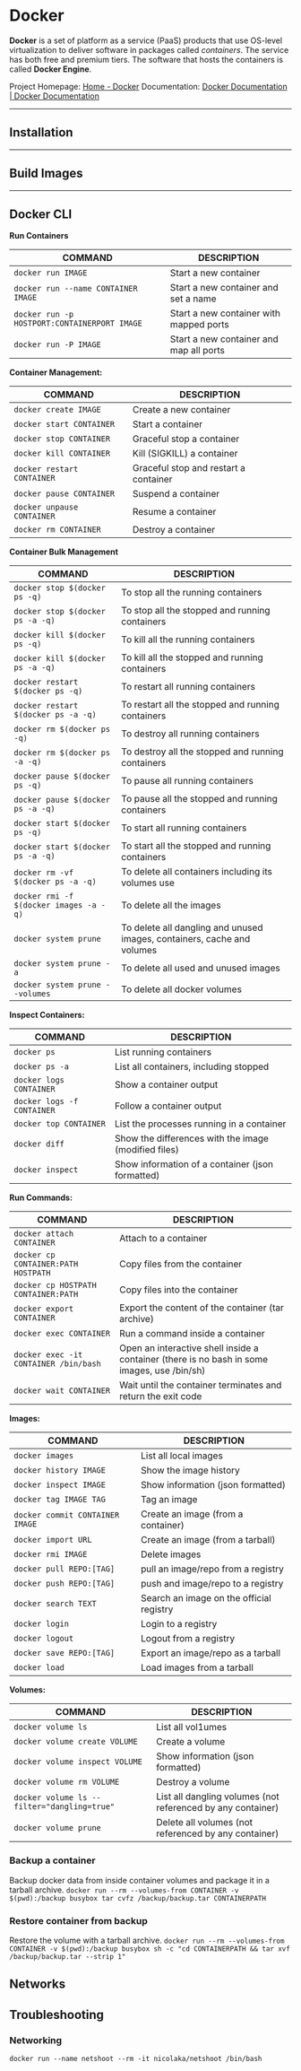 # Docker

**Docker** is a set of platform as a service (PaaS) products that use OS-level virtualization to deliver software in packages called *containers*. The service has both free and premium tiers. The software that hosts the containers is called **Docker Engine**.

Project Homepage: [Home - Docker](https://www.docker.com/)
Documentation: [Docker Documentation | Docker Documentation](https://docs.docker.com/)

---

## Installation

---

## Build Images

---

## Docker CLI

**Run Containers**

| COMMAND                                      | DESCRIPTION                             |
| -------------------------------------------- | --------------------------------------- |
| `docker run IMAGE`                           | Start a new container                   |
| `docker run --name CONTAINER IMAGE`          | Start a new container and set a name    |
| `docker run -p HOSTPORT:CONTAINERPORT IMAGE` | Start a new container with mapped ports |
| `docker run -P IMAGE`                        | Start a new container and map all ports |

**Container Management:**

| COMMAND                    | DESCRIPTION                           |
| -------------------------- | ------------------------------------- |
| `docker create IMAGE`      | Create a new container                |
| `docker start CONTAINER`   | Start a container                     |
| `docker stop CONTAINER`    | Graceful stop a container             |
| `docker kill CONTAINER`    | Kill (SIGKILL) a container            |
| `docker restart CONTAINER` | Graceful stop and restart a container |
| `docker pause CONTAINER`   | Suspend a container                   |
| `docker unpause CONTAINER` | Resume a container                    |
| `docker rm CONTAINER`      | Destroy a container                   |

**Container Bulk Management**

| COMMAND                                | DESCRIPTION                                                             |
| -------------------------------------- | ----------------------------------------------------------------------- |
| `docker stop $(docker ps -q)`          | To stop all the running containers                                      |
| `docker stop $(docker ps -a -q)`       | To stop all the stopped and running containers                          |
| `docker kill $(docker ps -q)`          | To kill all the running containers                                      |
| `docker kill $(docker ps -a -q)`       | To kill all the stopped and running containers                          |
| `docker restart $(docker ps -q)`       | To restart all running containers                                       |
| `docker restart $(docker ps -a -q)`    | To restart all the stopped and running containers                       |
| `docker rm $(docker ps -q)`            | To destroy all running containers                                       |
| `docker rm $(docker ps -a -q)`         | To destroy all the stopped and running containers                       |
| `docker pause $(docker ps -q)`         | To pause all running containers                                         |
| `docker pause $(docker ps -a -q)`      | To pause all the stopped and running containers                         |
| `docker start $(docker ps -q)`         | To start all running containers                                         |
| `docker start $(docker ps -a -q)`      | To start all the stopped and running containers                         |
| `docker rm -vf $(docker ps -a -q)`     | To delete all containers including its volumes use                      |
| `docker rmi -f $(docker images -a -q)` | To delete all the images                                                |
| `docker system prune`                  | To delete all dangling and unused images, containers, cache and volumes |
| `docker system prune -a`               | To delete all used and unused images                                    |
| `docker system prune --volumes`        | To delete all docker volumes                                            |

**Inspect Containers:**

| COMMAND                    | DESCRIPTION                                          |
| -------------------------- | ---------------------------------------------------- |
| `docker ps`                | List running containers                              |
| `docker ps -a`             | List all containers, including stopped               |
| `docker logs CONTAINER`    | Show a container output                              |
| `docker logs -f CONTAINER` | Follow a container output                            |
| `docker top CONTAINER`     | List the processes running in a container            |
| `docker diff`              | Show the differences with the image (modified files) |
| `docker inspect`           | Show information of a container (json formatted)     |

**Run Commands:**

| COMMAND                               | DESCRIPTION                                                                                 |
| ------------------------------------- | ------------------------------------------------------------------------------------------- |
| `docker attach CONTAINER`             | Attach to a container                                                                       |
| `docker cp CONTAINER:PATH HOSTPATH`   | Copy files from the container                                                               |
| `docker cp HOSTPATH CONTAINER:PATH`   | Copy files into the container                                                               |
| `docker export CONTAINER`             | Export the content of the container (tar archive)                                           |
| `docker exec CONTAINER`               | Run a command inside a container                                                            |
| `docker exec -it CONTAINER /bin/bash` | Open an interactive shell inside a container (there is no bash in some images, use /bin/sh) |
| `docker wait CONTAINER`               | Wait until the container terminates and return the exit code                                |

**Images:**

| COMMAND                         | DESCRIPTION                              |
| ------------------------------- | ---------------------------------------- |
| `docker images`                 | List all local images                    |
| `docker history IMAGE`          | Show the image history                   |
| `docker inspect IMAGE`          | Show information (json formatted)        |
| `docker tag IMAGE TAG`          | Tag an image                             |
| `docker commit CONTAINER IMAGE` | Create an image (from a container)       |
| `docker import URL`             | Create an image (from a tarball)         |
| `docker rmi IMAGE`              | Delete images                            |
| `docker pull REPO:[TAG]`        | pull an image/repo from a registry       |
| `docker push REPO:[TAG]`        | push and image/repo to a registry        |
| `docker search TEXT`            | Search an image on the official registry |
| `docker login`                  | Login to a registry                      |
| `docker logout`                 | Logout from a registry                   |
| `docker save REPO:[TAG]`        | Export an image/repo as a tarball        |
| `docker load`                   | Load images from a tarball               |

**Volumes:**

| COMMAND                                     | DESCRIPTION                                                 |
| ------------------------------------------- | ----------------------------------------------------------- |
| `docker volume ls`                          | List all vol1umes                                           |
| `docker volume create VOLUME`               | Create a volume                                             |
| `docker volume inspect VOLUME`              | Show information (json formatted)                           |
| `docker volume rm VOLUME`                   | Destroy a volume                                            |
| `docker volume ls --filter="dangling=true"` | List all dangling volumes (not referenced by any container) |
| `docker volume prune`                       | Delete all volumes (not referenced by any container)        |

### Backup a container

Backup docker data from inside container volumes and package it in a tarball archive.
`docker run --rm --volumes-from CONTAINER -v $(pwd):/backup busybox tar cvfz /backup/backup.tar CONTAINERPATH`

### Restore container from backup

Restore the volume with a tarball archive.
`docker run --rm --volumes-from CONTAINER -v $(pwd):/backup busybox sh -c "cd CONTAINERPATH && tar xvf /backup/backup.tar --strip 1"`

## Networks

## Troubleshooting

### Networking

`docker run --name netshoot --rm -it nicolaka/netshoot /bin/bash`
